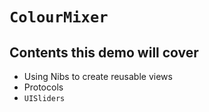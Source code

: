 #  ``ColourMixer``

## Contents this demo will cover

* Using Nibs to create reusable views
* Protocols  
* `UISliders`
